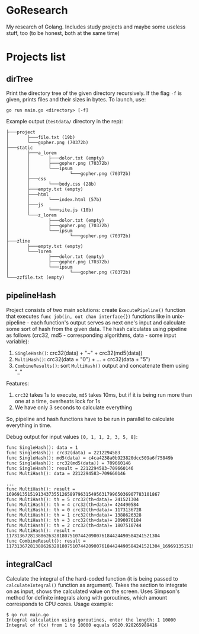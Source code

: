 # GoResearch
My research of Golang. Includes study projects and maybe some useless stuff, too (to be honest, both at the same time)
# Projects list
## dirTree
Print the directory tree of the given directory recursively. If the flag `-f` is given, prints files and their sizes in bytes. To launch, use:

`go run main.go <directory> [-f]`

Example output (`testdata/` directory in the rep):

```
├───project
│       ├───file.txt (19b)
│       └───gopher.png (70372b)
├───static
│       ├───a_lorem
│       │       ├───dolor.txt (empty)
│       │       ├───gopher.png (70372b)
│       │       └───ipsum
│       │               └───gopher.png (70372b)
│       ├───css
│       │       └───body.css (28b)
│       ├───empty.txt (empty)
│       ├───html
│       │       └───index.html (57b)
│       ├───js
│       │       └───site.js (10b)
│       └───z_lorem
│               ├───dolor.txt (empty)
│               ├───gopher.png (70372b)
│               └───ipsum
│                       └───gopher.png (70372b)
├───zline
│       ├───empty.txt (empty)
│       └───lorem
│               ├───dolor.txt (empty)
│               ├───gopher.png (70372b)
│               └───ipsum
│                       └───gopher.png (70372b)
└───zzfile.txt (empty)
```
## pipelineHash
Project consists of two main solutions: create `ExecutePipeline()` function that executes `func job(in, out chan interface{})` functions like in unix-pipeline - each function's output serves as next one's input and calculate some sort of hash from the given data. The hash calculates using pipeline as follows (crc32, md5 - corresponding algorithms, data - some input variable):

1) `SingleHash()`: crc32(data) + "~" + crc32(md5(data))
2) `MultiHash()`: crc32(data + "0") + ... + crc32(data + "5")
3) `CombineResults()`: sort `MultiHash()` output and concatenate them using "_"

Features:

1) `crc32` takes 1s to execute, `md5` takes 10ms, but if it is being run more than one at a time, overheats lock for 1s
2) We have only 3 seconds to calculate everything

So, pipeline and hash functions have to be run in parallel to calculate everything in time.

Debug output for input values `[0, 1, 1, 2, 3, 5, 8]`:

```
func SingleHash(): data = 1
func SingleHash(): crc32(data) = 2212294583
func SingleHash(): md5(data) = c4ca4238a0b923820dcc509a6f75849b
func SingleHash(): crc32(md5(data)) = 709660146
func SingleHash(): result = 2212294583~709660146
func MultiHash(): data = 2212294583~709660146

...
func MultiHash(): result = 1696913515191343735512658979631549563179965036907783101867
func MultiHash(): th = 5 crc32(th+data)= 241521304
func MultiHash(): th = 4 crc32(th+data)= 424490584
func MultiHash(): th = 0 crc32(th+data)= 1173136728
func MultiHash(): th = 1 crc32(th+data)= 1388626328
func MultiHash(): th = 3 crc32(th+data)= 2090076184
func MultiHash(): th = 2 crc32(th+data)= 1807510744
func MultiHash(): result = 1173136728138862632818075107442090076184424490584241521304
func CombineResult(): result = 1173136728138862632818075107442090076184424490584241521304_1696913515191343735512658979631549563179965036907783101867_27225454331033649287118297354036464389062965355426795162684_29568666068035183841425683795340791879727309630931025356555_3994492081516972096677631278379039212655368881548151736_4958044192186797981418233587017209679042592862002427381542_4958044192186797981418233587017209679042592862002427381542
```

## integralCacl
Calculate the integral of the hard-coded function (it is being passed to `calculateIntegral()` function as argument). Takes the section to integrate on as input, shows the calculated value on the screen. Uses Simpson's method for definite integrals along with goroutines, which amount corresponds to CPU cores. Usage example:
```
$ go run main.go
Integral calculation using goroutines, enter the length: 1 10000
Integral of f(x) from 1 to 10000 equals 9520.928265989416
```
